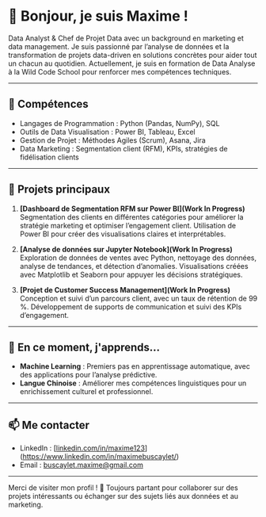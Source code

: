 # 👋 Bonjour, je suis Maxime !

Data Analyst & Chef de Projet Data avec un background en marketing et data management.
Je suis passionné par l’analyse de données et la transformation de projets data-driven en solutions concrètes pour aider tout un chacun au quotidien.
Actuellement, je suis en formation de Data Analyse à la Wild Code School pour renforcer mes compétences techniques.

---

## 💼 Compétences

- Langages de Programmation : Python (Pandas, NumPy), SQL
- Outils de Data Visualisation : Power BI, Tableau, Excel
- Gestion de Projet : Méthodes Agiles (Scrum), Asana, Jira
- Data Marketing : Segmentation client (RFM), KPIs, stratégies de fidélisation clients

---

## 📂 Projets principaux

1. **[Dashboard de Segmentation RFM sur Power BI](Work In Progress)**  
   Segmentation des clients en différentes catégories pour améliorer la stratégie marketing et optimiser l’engagement client. Utilisation de Power BI pour créer des visualisations claires et interprétables.

2. **[Analyse de données sur Jupyter Notebook](Work In Progress)**  
   Exploration de données de ventes avec Python, nettoyage des données, analyse de tendances, et détection d’anomalies. Visualisations créées avec Matplotlib et Seaborn pour appuyer les décisions stratégiques.

3. **[Projet de Customer Success Management](Work In Progress)**  
   Conception et suivi d’un parcours client, avec un taux de rétention de 99 %. Développement de supports de communication et suivi des KPIs d’engagement. 

---

## 🌱 En ce moment, j'apprends...

- **Machine Learning** : Premiers pas en apprentissage automatique, avec des applications pour l’analyse prédictive.
- **Langue Chinoise** : Améliorer mes compétences linguistiques pour un enrichissement culturel et professionnel.

---

## 📫 Me contacter

- LinkedIn : [[linkedin.com/in/maxime123](lien_vers_ton_profil_linkedin)](https://www.linkedin.com/in/maximebuscaylet/)
- Email : buscaylet.maxime@gmail.com

---

Merci de visiter mon profil ! 🚀 Toujours partant pour collaborer sur des projets intéressants ou échanger sur des sujets liés aux données et au marketing.
